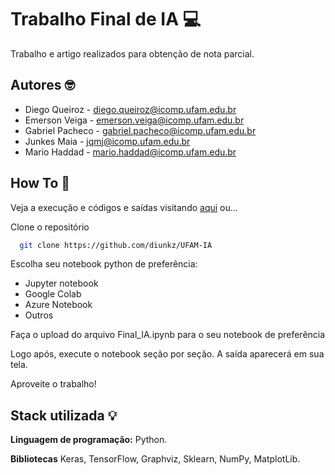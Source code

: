 
# Trabalho Final de IA 💻

Trabalho e artigo realizados para obtenção de nota parcial.


## Autores 🤓

- Diego Queiroz - diego.queiroz@icomp.ufam.edu.br
- Emerson Veiga - emerson.veiga@icomp.ufam.edu.br
- Gabriel Pacheco - gabriel.pacheco@icomp.ufam.edu.br
- Junkes Maia - jqmj@icomp.ufam.edu.br
- Mario Haddad - mario.haddad@icomp.ufam.edu.br
## How To 📖

Veja a execução e códigos e saídas visitando [aqui](http://exemplo.com/)
ou...

Clone o repositório

```bash
  git clone https://github.com/diunkz/UFAM-IA
```

Escolha seu notebook python de preferência:
- Jupyter notebook
- Google Colab
- Azure Notebook
- Outros

Faça o upload do arquivo Final_IA.ipynb para o seu notebook de preferência

Logo após, execute o notebook seção por seção. A saída aparecerá em sua tela.

Aproveite o trabalho!
## Stack utilizada 💡

**Linguagem de programação:** Python.

**Bibliotecas** Keras, TensorFlow, Graphviz, Sklearn, NumPy, MatplotLib.

